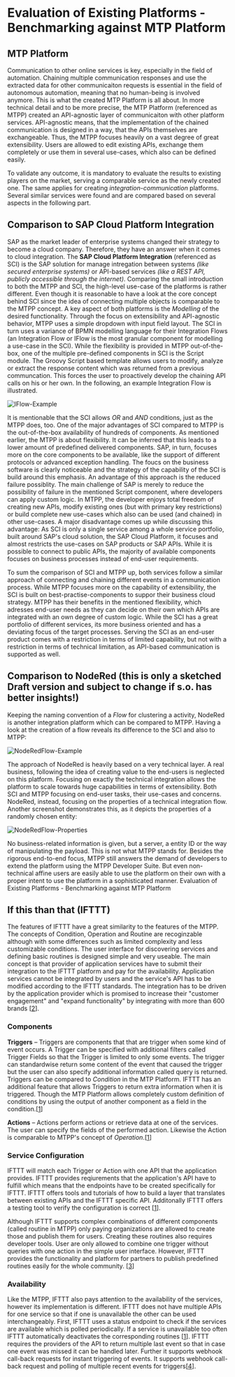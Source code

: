 # Evaluation of Existing Platforms - Benchmarking against MTP Platform
## MTP Platform
Communication to other online services is key, especially in the field of automation. Chaining multiple communication responses and use the extracted data for other communicaiton requests is essential in the field of autonomous automation, meaning that no human-being is involved anymore.
This is what the created MTP Platform is all about. In more technical detail and to be more precise, the MTP Platform (referenced as MTPP) created an API-agnostic layer of communicaiton with other platform services. API-agnostic means, that the implementation of the chained communication is designed in a way, that the APIs themselves are exchangeable. Thus, the MTPP focuses heavily on a vast degree of great extensibility. Users are allowed to edit existing APIs, exchange them completely or use them in several use-cases, which also can be defined easily.

To validate any outcome, it is mandatory to evaluate the results to existing players on the market, serving a comparable service as the newly created one.
The same applies for creating *integration-communication* platforms. Several similar services were found and are compared based on several aspects in the following part.

## Comparison to SAP Cloud Platform Integration
SAP as the market leader of enterprise systems changed their strategy to become a cloud company. Therefore, they have an answer when it comes to cloud integration. The **SAP Cloud Platform Integration** (referenced as SCI) is the SAP solution for manage intregation between systems *(like secured enterprise systems)* or API-based services *(like a REST API, publicly accessible through the internet)*. Comparing the small introduction to both the MTPP and SCI, the high-level use-case of the platforms is rather different. Even though it is reasonable to have a look at the core concept behind SCI since the idea of connecting multiple objects is comparable to the MTPP concept.
A key aspect of both platforms is the *Modelling* of the desired functionality. Through the focus on extensibility and API-agnostic behavior, MTPP uses a simple dropdown with input field layout. The SCI in turn uses a variance of BPMN modelling language for their Integration Flows (an Integration Flow or IFlow is the most granular component for modelling a use-case in the SCI). While the flexibility is provided in MTPP out-of-the-box, one of the multiple pre-defined components in SCI is the Script module. The Groovy Script based template allows users to modify, analyze or extract the response content which was returned from a previous communcation. This forces the user to proactively develop the chaining API calls on his or her own. In the following, an example Integration Flow is illustrated.

![IFlow-Example](/resources/images/IFlow-Example.png)

It is mentionable that the SCI allows *OR* and *AND* conditions, just as the MTPP does, too.
One of the major advantages of SCI compared to MTPP is the out-of-the-box availability of hundreds of components. As mentioned earlier, the MTPP is about flexibility. It can be inferred that this leads to a lower amount of predefined delivered components. SAP, in turn, focuses more on the core components to be available, like the support of different protocols or advanced exception handling. The foucs on the business software is clearly noticeable and the strategy of the capability of the SCI is build around this emphasis. An advantage of this approach is the reduced failure possiblity. The main challenge of SAP is merely to reduce the possibility of failure in the mentioned Script component, where developers can apply custom logic. In MTPP, the developer enjoys total freedom of creating new APIs, modify existing ones (but with primary key restrictions) or build complete new use-cases which also can be used (and chained) in other use-cases.
A major disadvantage comes up while discussing this advantage: As SCI is only a single service among a whole service portfolio, built around SAP's cloud solution, the SAP Cloud Platform, it focuses and almost restricts the use-cases on SAP products or SAP APIs. While it is possible to connect to public APIs, the majority of available components focuses on business processes instead of end-user requirements.

To sum the comparison of SCI and MTPP up, both services follow a similar approach of connecting and chaining different events in a communication process. While MTPP focuses more on the capability of extensibility, the SCI is built on best-practise-components to suppor their business cloud strategy. MTPP has their benefits in the mentioned flexibility, which adresses end-user needs as they can decide on their own which APIs are integrated with an own degree of custom logic. While the SCI has a great portfolio of different services, its more business oriented and has a deviating focus of the target processes. Serving the SCI as an end-user product comes with a restriction in terms of limited capability, but not with a restriction in terms of technical limitation, as API-based communication is supported as well.

## Comparison to NodeRed (this is only a sketched Draft version and subject to change if s.o. has better insights!)
Keeping the naming convention of a *Flow* for clustering a activity, NodeRed is another integration platform which can be compared to MTPP. Having a look at the creation of a flow reveals its difference to the SCI and also to MTPP:

![NodeRedFlow-Example](/resources/images/NodeRedFlow-Example.png)

The approach of NodeRed is heavily based on a very technical layer. A real business, following the idea of creating value to the end-users is neglected on this platform. Focusing on exactly the technical integration allows the platform to scale towards huge capabilities in terms of extensibility. Both SCI and MTPP focusing on end-user tasks, their use-cases and concerns. NodeRed, instead, focusing on the properties of a technical integration flow. Another screenshot demonstrates this, as it depicts the properties of a randomly chosen entity:

![NodeRedFlow-Properties](/resources/images/NodeRedFlow-Properties.png)

No business-related information is given, but a server, a entity ID or the way of manipulating the payload. This is not what MTPP stands for. Besides the rigorous end-to-end focus, MTPP still answers the demand of developers to extend the platform using the MTPP Developer Suite. But even non-technical affine users are easily able to use the platform on their own with a proper intent to use the platform in a sophisticated manner.
Evaluation of Existing Platforms - Benchmarking against MTP Platform

## If this than that (IFTTT)
The features of IFTTT have a great similarity to the features of the MTPP. The concepts of Condition, Operation and Routine are recoginzable although with some differences such as limited complexity and less customizable conditions. The user interface for discovering services and defining basic routines is designed simple and very useable.
The main concept is that provider of application services have to submit their integration to the IFTTT platform and pay for the availability.
Application services cannot be integrated by users and the service's API has to be modified according to the IFTTT standards.
The integration has to be driven by the application provider which is promised to increase their "customer engagement" and "expand functionality" by integrating with more than 600 brands [[2]].

### Components
**Triggers** –
Triggers are components that that are trigger when some kind of event occurs. A Trigger can be specified with additional filters called Trigger Fields so that the Trigger is limited to only some events. The trigger can standardwise return some content of the event that caused the trigger but the user can also specify additional information called query is returned. Triggers can be compared to *Condition* in the MTP Platform. IFTTT has an additional feature that allows Triggers to return extra information when it is triggered. Though the MTP Platform allows completely custom definition of conditions by using the output of another component as a field in the condition.[[1]]

**Actions** – Actions perform actions or retrieve data at one of the services. The user can specify the fields of the performed action. Likewise the Action is comparable to MTPP's concept of *Operation*.[[1]]
### Service Configuration
IFTTT will match each Trigger or Action with one API that the application provides. IFTTT provides reqiurements that the application's API have to fulfill which means that the endpoints have to be created specifically for IFTTT. IFTTT offers tools and tutorials of how to build a layer that translates between existing APIs and the IFTTT specific API. Additonally IFTTT offers a testing tool to verify the configuration is correct [[1]].

Although IFTTT supports complex combinations of different components (called routine in MTPP) only paying organizations are allowed to create those and publish them for users. Creating these routines also requires developer tools. User are only allowed to combine one trigger without queries with one action in the simple user interface. However, IFTTT provides the functionality and platform for partners to publish predefined routines easily for the whole community. [[3]]

### Availability
Like the MTPP, IFTTT also pays attention to the availability of the services, however its implementation is different. IFTTT does not have multiple APIs for one service so that if one is unavailable the other can be used interchangeably.
First, IFTTT uses a status endpoint to check if the services are available which is polled periodically. If a service is unavailable too often IFTTT automatically deactivates the corresponding routines [[1]].
IFTTT requires the providers of the API to return multiple last event so that in case one event was missed it can be handled later. Further it supports webhook call-back requests for instant triggering of events. It supports webhook call-back request and polling of multiple recent events for triggers[[4]].


[1]: https://platform.ifttt.com/docs
[2]: https://platform.ifttt.com/blog/product_overview
[3]: https://platform.ifttt.com/docs/connections
[4]: https://platform.ifttt.com/docs/api_reference
